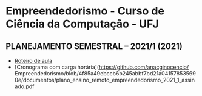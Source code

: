# Empreendedorismo - Curso de Ciência da Computação - UFJ

## PLANEJAMENTO SEMESTRAL – 2021/1 (2021)

- [Roteiro de aula](documentos/roteiro.md)
- [Cronograma com carga horária](https://github.com/anacginocencio/ Empreendedorismo/blob/4f85a49ebccb6b245abbf7bd21a041578535690e/documentos/plano_ensino_remoto_empreendedorismo_2021_1_assinado.pdf
